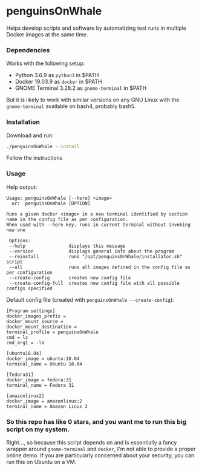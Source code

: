 # penguinsOnWhale

Helps develop scripts and software by automatizing test runs in multiple Docker images at the same time.


### Dependencies

Works with the following setup:

 - Python 3.6.9 as `python3` in $PATH
 - Docker 19.03.9 as `docker` in $PATH
 - GNOME Terminal 3.28.2 as `gnome-terminal` in $PATH

But it is likely to work with similar versions on any GNU Linux with the `gnome-terminal` available on bash4, probably bash5.


### Installation

Download and run:

```bash
./penguinsOnWhale --install
```

Follow the instructions


### Usage

Help output:

```
Usage: penguinsOnWhale [--here] <image>
  or:  penguinsOnWhale [OPTION]

Runs a given docker <image> in a new terminal identified by section name in the config file as per configuration.
When used with --here key, runs in current terminal without invoking new one

 Options:
 --help                displays this message
 --version             displays general info about the program
 --reinstall           runs "/opt/penguinsOnWhale/installator.sh" script
 --all                 runs all images defined in the config file as per configuration
 --create-config       creates new config file
 --create-config-full  creates new config file with all possible configs specified
```


Default config file (created with `penguinsOnWhale --create-config`):

```
[Program settings]
docker_images_prefix = 
docker_mount_source = 
docker_mount_destination = 
terminal_profile = penguinsOnWhale
cmd = ls
cmd_arg1 = -la

[ubuntu18.04]
docker_image = ubuntu:18.04
terminal_name = Ubuntu 18.04

[fedora31]
docker_image = fedora:31
terminal_name = Fedora 31

[amazonlinux2]
docker_image = amazonlinux:2
terminal_name = Amazon Linux 2

```


### So this repo has like 0 stars, and you want me to run this big script on my system.

Right..., so because this script depends on and is essentially a fancy wrapper around `gnome-terminal` and `docker`, I'm not able to provide a proper online demo.
If you are particularly concerned about your security, you can run this on Ubuntu on a VM.




